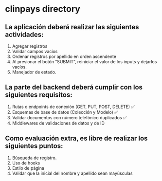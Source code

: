 # clinpays directory


## La aplicación deberá realizar las siguientes actividades:
1. Agregar registros
2. Validar campos vacíos
3. Ordenar registros por apellido en orden ascendente
4. Al presionar el botón ”SUBMIT”, reiniciar el valor de los inputs y dejarlos vacíos.
5. Manejador de estado. 

## La parte del backend deberá cumplir con los siguientes requisitos:
1. Rutas o endpoints de conexión (GET, PUT, POST, DELETE) ✅
2. Esquemas de base de datos (Colección y Modelo) ✅
3. Validar documentos con número telefónico duplicados ✅
4. Middlewares de validaciones de datos y de ID 

## Como evaluación extra, es libre de realizar los siguientes puntos:
1. Búsqueda de registro.
2. Uso de hooks
3. Estilo de página
4. Validar que la inicial del nombre y apellido sean mayúsculas
